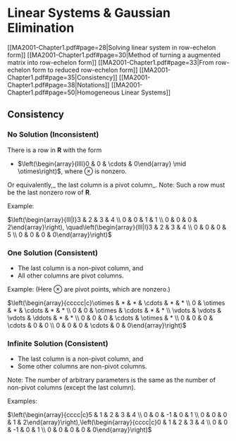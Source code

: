 # Linear Systems & Gaussian Elimination

<span class="center-menu">[[MA2001-Chapter1.pdf#page=28|Solving linear system in row-echelon form]]
[[MA2001-Chapter1.pdf#page=30|Method of turning a augmented matrix into row-echelon form]]
[[MA2001-Chapter1.pdf#page=33|From row-echelon form to reduced row-echelon form]]
[[MA2001-Chapter1.pdf#page=35|Consistency]]
[[MA2001-Chapter1.pdf#page=38|Notations]]
[[MA2001-Chapter1.pdf#page=50|Homogeneous Linear Systems]]
</span>

## Consistency 

### No Solution (Inconsistent)

There is a row in $\boldsymbol{R}$ with the form
- $\left(\begin{array}{llll}0 & 0 & \cdots & 0\end{array} \mid \otimes\right)$, where $\otimes$ is nonzero.

Or equivalently,_ the last column is a pivot column_.
Note: Such a row must be the last nonzero row of $\boldsymbol{R}$.

Example:

$\left(\begin{array}{lll|l}3 & 2 & 3 & 4 \\ 0 & 0 & 1 & 1 \\ 0 & 0 & 0 & 2\end{array}\right), \quad\left(\begin{array}{lll|l}3 & 2 & 3 & 4 \\ 0 & 0 & 0 & 5 \\ 0 & 0 & 0 & 0\end{array}\right)$

### One Solution (Consistent)

- The last column is a non-pivot column, and
- All other columns are pivot columns.

Example: (Here $\otimes$ are pivot points, which are nonzero.)

$\left(\begin{array}{ccccc|c}\otimes & * & * & \cdots & * & * \\ 0 & \otimes & * & \cdots & * & * \\ 0 & 0 & \otimes & \cdots & * & * \\ \vdots & \vdots & \vdots & \ddots & * & * \\ 0 & 0 & 0 & \cdots & \otimes & * \\ 0 & 0 & 0 & \cdots & 0 & 0 \\ 0 & 0 & 0 & \cdots & 0 & 0\end{array}\right)$

### Infinite Solution (Consistent)

- The last column is a non-pivot column, and
- Some other columns are non-pivot columns.

Note: The number of arbitrary parameters is the same as the number of non-pivot columns (except the last column).

Examples:

$\left(\begin{array}{cccc|c}5 & 1 & 2 & 3 & 4 \\ 0 & 0 & -1 & 0 & 1 \\ 0 & 0 & 0 & 1 & 2\end{array}\right),\left(\begin{array}{cccc|c}0 & 1 & 2 & 3 & 4 \\ 0 & 0 & -1 & 0 & 1 \\ 0 & 0 & 0 & 0 & 0\end{array}\right)$
